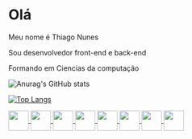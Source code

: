  # Olá

<p>Meu nome é Thiago Nunes<p>

Sou desenvolvedor front-end e back-end

Formando em Ciencias da computação
  

 ![Anurag's GitHub stats](https://github-readme-stats.vercel.app/api?username=Thiago3600&count_private=true)
 
 [![Top Langs](https://github-readme-stats.vercel.app/api/top-langs/?username=Thiago3600&layout=compact)](https://github.com/Thiago3600/github-readme-stats)

 
<div>
 <a href="https://developer.mozilla.org/pt-BR/docs/Web/HTML">
  <img align="center" width="40" height="40" src="https://cdn.jsdelivr.net/gh/devicons/devicon/icons/html5/html5-original.svg" />
 </a>
 <a href="https://developer.mozilla.org/pt-BR/docs/Web/CSS">
  <img align="center" width="40" height="40" src="https://cdn.jsdelivr.net/gh/devicons/devicon/icons/css3/css3-original-wordmark.svg" />
 </a>
 <a href="https://developer.mozilla.org/pt-BR/docs/Web/JavaScript">
  <img align="center" width="40" height="40" src="https://cdn.jsdelivr.net/gh/devicons/devicon/icons/javascript/javascript-original.svg" />
 </a>
 <a href="https://reactnative.dev/">
  <img align="center" width="40" height="40" src="https://cdn.jsdelivr.net/gh/devicons/devicon/icons/react/react-original.svg" />
 </a>
 <a href="https://developer.android.com/studio">
  <img align="center" width="40" height="40" src="https://cdn.jsdelivr.net/gh/devicons/devicon/icons/android/android-plain-wordmark.svg" />
 </a>
 <a href="https://www.java.com/pt-BR/">
  <img align="center" width="40" height="40" src="https://cdn.jsdelivr.net/gh/devicons/devicon/icons/java/java-original-wordmark.svg" />
 </a>
 <a href="https://www.cplusplus.com/">
  <img align="center" width="40" height="40" src="https://cdn.jsdelivr.net/gh/devicons/devicon/icons/cplusplus/cplusplus-original.svg" />
 </a>
 <a href="https://www.arduino.cc/">
  <img align="center" width="40" height="40" src="https://cdn.jsdelivr.net/gh/devicons/devicon/icons/arduino/arduino-original-wordmark.svg" />
 </a>
</div>

<!---
Thiago3600/Thiago3600 is a ✨ special ✨ repository because its `README.md` (this file) appears on your GitHub profile.
You can click the Preview link to take a look at your changes.
--->
